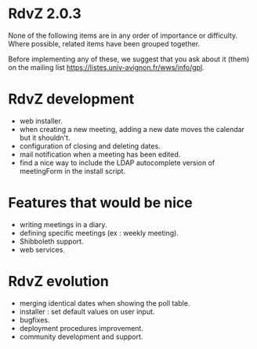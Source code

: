 # RdvZ 2.0.3


None of the following items are in any order of importance or difficulty.
Where possible, related items have been grouped together.

Before implementing any of these, we suggest that you ask about it (them)
on the mailing list https://listes.univ-avignon.fr/wws/info/gpl.

RdvZ development
================

* web installer.
* when creating a new meeting, adding a new date moves the calendar but it shouldn't.
* configuration of closing and deleting dates.
* mail notification when a meeting has been edited.
* find a nice way to include the LDAP autocomplete version of meetingForm in the install script.

Features that would be nice
===========================

* writing meetings in a diary.
* defining specific meetings (ex : weekly meeting).
* Shibboleth support.
* web services.

RdvZ evolution
==============

* merging identical dates when showing the poll table.
* installer : set default values on user input.
* bugfixes.
* deployment procedures improvement.
* community development and support.
